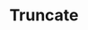 ---
title: Truncate
description: Shortens text to fit within a container, adding ellipsis to indicate truncated content.
icon: ellipsis
---